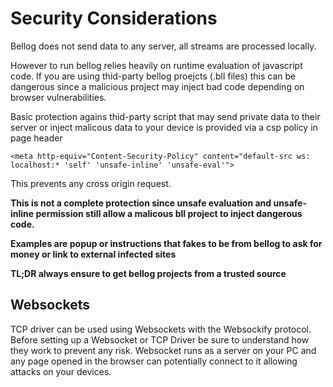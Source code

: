 # Security Considerations

Bellog does not send data to any server, all streams are processed locally.

However to run bellog relies heavily on runtime evaluation of javascript code.
If you are using thid-party bellog proejcts (.bll files) this can be dangerous since a malicious project may inject bad code
depending on browser vulnerabilities.

Basic protection agains thid-party script that may send private data to their server or inject malicous data to your device
is provided via a csp policy in page header

```
<meta http-equiv="Content-Security-Policy" content="default-src ws: localhost:* 'self' 'unsafe-inline' 'unsafe-eval'">
```

This prevents any cross origin request.

**This is not a complete protection since unsafe evaluation and unsafe-inline permission still allow a malicous bll project to inject dangerous code.**

**Examples are popup or instructions that fakes to be from bellog to ask for money or link to external infected sites**

**TL;DR always ensure to get bellog projects from a trusted source**

## Websockets

TCP driver can be used using Websockets with the Websockify protocol.
Before setting up a Websocket or TCP Driver be sure to understand how they work to prevent any risk.
Websocket runs as a server on your PC and any page opened in the browser can potentially connect to it allowing attacks on your devices.
